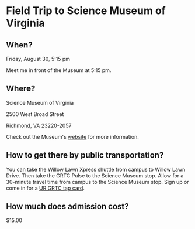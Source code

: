 # Field Trip to Science Museum of Virginia
## When?
Friday, August 30, 5:15 pm

Meet me in front of the Museum at 5:15 pm.
## Where?
Science Museum of Virginia

2500 West Broad Street

Richmond, VA 23220-2057

Check out the Museum's [website](https://www.smv.org/) for more information.
## How to get there by public transportation?
You can take the Willow Lawn Xpress shuttle from campus to Willow Lawn Drive. Then take the GRTC Pulse to the Science Museum stop. Allow for a 30-minute travel time from campus to the Science Museum stop. Sign up or come in for a [UR GRTC tap card](https://transportation.richmond.edu/other-services/grtc/index.html).   
## How much does admission cost?
$15.00
